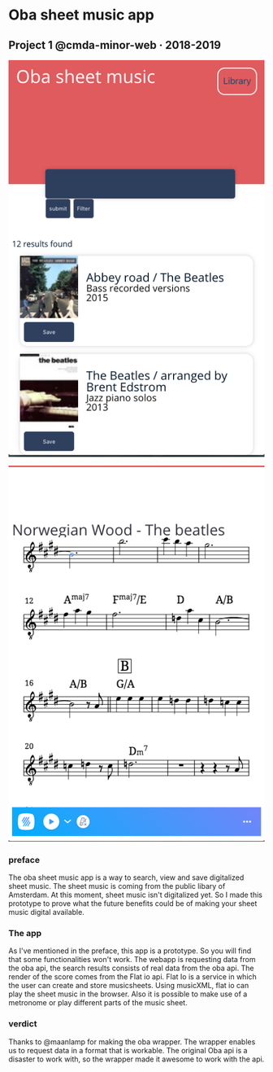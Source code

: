 # Oba sheet music app
## Project 1 @cmda-minor-web · 2018-2019


![page of app](https://github.com/Techdemo/project-1-1819/blob/master/assets/screen1.png?raw=true "front page of app")

![page of app](https://github.com/Techdemo/project-1-1819/blob/master/assets/screen2.png?raw=true "front page of app")


### preface
The oba sheet music app is a way to search, view and save digitalized sheet music. The sheet music is coming from the public libary of Amsterdam.
At this moment, sheet music isn't digitalized yet. So I made this prototype to prove what the future benefits could be of making your sheet music digital available.

### The app
As I've mentioned in the preface, this app is a prototype. So you will find that some functionalities won't work.
The webapp is requesting data from the oba api, the search results consists of real data from the oba api.
The render of the score comes from the Flat io api. Flat Io is a service in which the user can create and store musicsheets. Using musicXML, flat io can play the sheet music in the browser. Also it is possible to make use of a metronome or play different parts of the music sheet.

### verdict
Thanks to @maanlamp for making the oba wrapper. The wrapper enables us to request data in a format that is workable. The original Oba api is a disaster to work with, so the wrapper made it awesome to work with the api.






